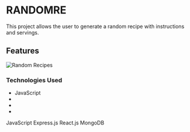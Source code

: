 # RANDOMRE

This project allows the user to generate a random recipe with instructions and servings.

## Features

![Random Recipes](https://user-images.githubusercontent.com/98990358/176753365-8cec1e05-0c24-483c-a947-cb95eaf83604.gif)


### Technologies Used

<ul>
  <li>JavaScript</li>
  <li></li>
  <li></li>
  <li></li>
</ul>
JavaScript 
Express.js
React.js
MongoDB 
